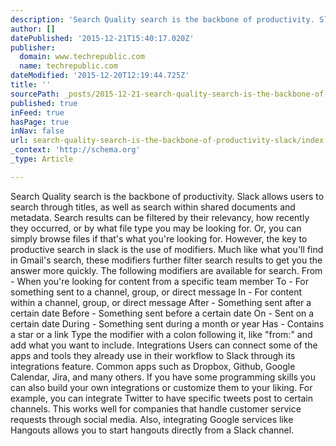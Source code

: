 ```yaml
---
description: 'Search Quality search is the backbone of productivity. Slack allows users to search through titles, as well as search within shared documents and metadata. Sear'
author: []
datePublished: '2015-12-21T15:40:17.020Z'
publisher:
  domain: www.techrepublic.com
  name: techrepublic.com
dateModified: '2015-12-20T12:19:44.725Z'
title: ''
sourcePath: _posts/2015-12-21-search-quality-search-is-the-backbone-of-productivity-slack.md
published: true
inFeed: true
hasPage: true
inNav: false
url: search-quality-search-is-the-backbone-of-productivity-slack/index.html
_context: 'http://schema.org'
_type: Article

---
```

Search Quality search is the backbone of productivity. Slack allows users to search through titles, as well as search within shared documents and metadata. Search results can be filtered by their relevancy, how recently they occurred, or by what file type you may be looking for. Or, you can simply browse files if that's what you're looking for. However, the key to productive search in slack is the use of modifiers. Much like what you'll find in Gmail's search, these modifiers further filter search results to get you the answer more quickly. The following modifiers are available for search. From - When you're looking for content from a specific team member To - For something sent to a channel, group, or direct message In - For content within a channel, group, or direct message After - Something sent after a certain date Before - Something sent before a certain date On - Sent on a certain date During - Something sent during a month or year Has - Contains a star or a link Type the modifier with a colon following it, like "from:" and add what you want to include. Integrations Users can connect some of the apps and tools they already use in their workflow to Slack through its integrations feature. Common apps such as Dropbox, Github, Google Calendar, Jira, and many others. If you have some programming skills you can also build your own integrations or customize them to your liking. For example, you can integrate Twitter to have specific tweets post to certain channels. This works well for companies that handle customer service requests through social media. Also, integrating Google services like Hangouts allows you to start hangouts directly from a Slack channel.
